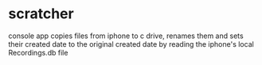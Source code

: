 # scratcher

console app copies files from iphone to c drive, renames them and sets
their created date to the original created date by reading the iphone's
local Recordings.db file